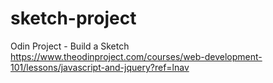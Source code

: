 # sketch-project
Odin Project - Build a Sketch
https://www.theodinproject.com/courses/web-development-101/lessons/javascript-and-jquery?ref=lnav